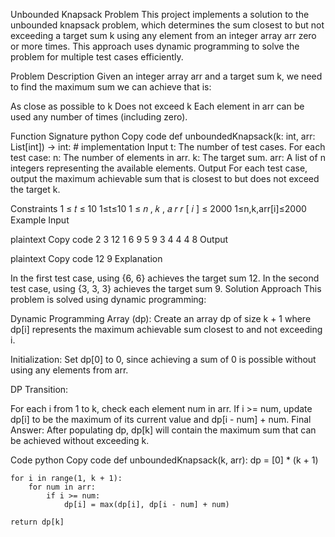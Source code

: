 Unbounded Knapsack Problem
This project implements a solution to the unbounded knapsack problem, which determines the sum closest to but not exceeding a target sum k using any element from an integer array arr zero or more times. This approach uses dynamic programming to solve the problem for multiple test cases efficiently.

Problem Description
Given an integer array arr and a target sum k, we need to find the maximum sum we can achieve that is:

As close as possible to k
Does not exceed k
Each element in arr can be used any number of times (including zero).

Function Signature
python
Copy code
def unboundedKnapsack(k: int, arr: List[int]) -> int:
    # implementation
Input
t: The number of test cases.
For each test case:
n: The number of elements in arr.
k: The target sum.
arr: A list of n integers representing the available elements.
Output
For each test case, output the maximum achievable sum that is closest to but does not exceed the target k.

Constraints
1
≤
𝑡
≤
10
1≤t≤10
1
≤
𝑛
,
𝑘
,
𝑎
𝑟
𝑟
[
𝑖
]
≤
2000
1≤n,k,arr[i]≤2000
Example
Input

plaintext
Copy code
2
3 12
1 6 9
5 9
3 4 4 4 8
Output

plaintext
Copy code
12
9
Explanation

In the first test case, using {6, 6} achieves the target sum 12.
In the second test case, using {3, 3, 3} achieves the target sum 9.
Solution Approach
This problem is solved using dynamic programming:

Dynamic Programming Array (dp): Create an array dp of size k + 1 where dp[i] represents the maximum achievable sum closest to and not exceeding i.

Initialization: Set dp[0] to 0, since achieving a sum of 0 is possible without using any elements from arr.

DP Transition:

For each i from 1 to k, check each element num in arr.
If i >= num, update dp[i] to be the maximum of its current value and dp[i - num] + num.
Final Answer: After populating dp, dp[k] will contain the maximum sum that can be achieved without exceeding k.

Code
python
Copy code
def unboundedKnapsack(k, arr):
    dp = [0] * (k + 1)
    
    for i in range(1, k + 1):
        for num in arr:
            if i >= num:
                dp[i] = max(dp[i], dp[i - num] + num)
                    
    return dp[k]
